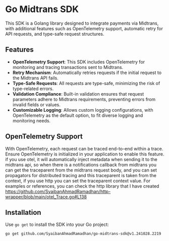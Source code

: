 # Go Midtrans SDK

This SDK is a Golang library designed to integrate payments via Midtrans, with additional features such as OpenTelemetry support, automatic retry for API requests, and type-safe request structures.

## Features

- **OpenTelemetry Support**: This SDK includes OpenTelemetry for monitoring and tracing transactions sent to Midtrans.
- **Retry Mechanism**: Automatically retries requests if the initial request to the Midtrans API fails.
- **Type-Safe Requests**: All requests are type-safe, minimizing the risk of type-related errors.
- **Validation Compliance**: Built-in validation ensures that request parameters adhere to Midtrans requirements, preventing errors from invalid fields or values.
- **Customizable Logging**: Allows custom logging configurations, with OpenTelemetry as the default option, to fit diverse logging and monitoring needs.

## OpenTelemetry Support
With OpenTelemetry, each request can be traced end-to-end within a trace. Ensure OpenTelemetry is initialized in your application to enable this feature.
if you use otel, it will automatically inject metadata when sending it to the midtrans api, so when there is a notifications callback from midtrans you can get the traceparent from the midtrans request body, and you can set propagators for distributed tracing
and this traceparent is taken from the context, if you use http you can set the traceparent context value.
For examples or references, you can check the http library that I have created https://github.com/SyaibanAhmadRamadhan/http-wrapper/blob/main/otel_Trace.go#L138

## Installation

Use `go get` to install the SDK into your Go project:

```shell
go get github.com/SyaibanAhmadRamadhan/go-midtrans-sdk@v1.241028.2219
```